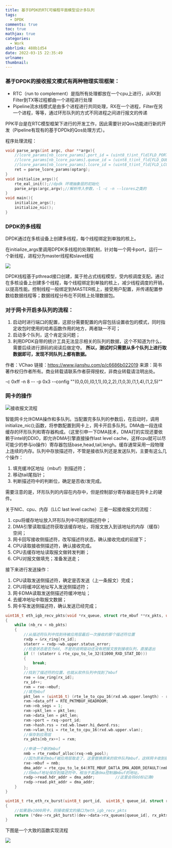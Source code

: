 ```yaml
---
title: 基于DPDK的RTC可编程平面模型设计多队列
tags:
  - DPDK
comments: true
toc: true
mathjax: true
categories:
  - Work
abbrlink: 488b1d54
date: 2022-03-15 22:35:49
urlname:
thumbnail:
---
```


### 基于DPDK的接收报文模式有两种物理实现框架：

- RTC（run to complement）是指所有处理都放在一个cpu上进行，从RX到Filter到TX等过程都由一个进程进行处理
- Pipeline流水线模式是由多个进程进行共同处理，RX在一个进程，Filter在另一个进程，等等，通过环形队列的方式不同进程之间进行报文的传递

PPK平台是在RTC模型框架下进行的开发工作，因此需要针对Qos功能进行新的开发（Pipeline有现有的基于DPDk的Qos处理方式）。

程序处理流程：

```c++
void parse_args(int argc, char **argv){
    //lcore_params[nb_lcore_params].port_id = (uint8_t)int_fld[FLD_PORT];
    //lcore_params[nb_lcore_params].queue_id = (uint8_t)int_fld[FLD_QUEUE];
    //lcore_params[nb_lcore_params].lcore_id = (uint8_t)int_fld[FLD_LCORE];
    ret = parse_lcore_params(optarg);
}
void initialize_args(){
    rte_eal_init();//dpdk 环境抽象层的初始化
    parse_args(argc,argv);//解析传入参数，-l -c -n --lcores之类的
}
void main(){
    initialize_args();
    initialize_nic();
}
```

### DPDK的多线程

DPDK通过在多核设备上创建多线程，每个线程绑定到单独的核上。

在initialize_args里调用DPDK多线程的处理机制，针对每一个网卡port，运行一个新线程，进程分为master线程和slave线程

![](https://pic.imgdb.cn/item/62329dcc5baa1a80ab3f100d.jpg)

DPDK线程基于pthread接口创建，属于抢占式线程模型，受内核调度支配。通过在多核设备上创建多个线程，每个线程绑定到单独的核上，减少线程调度的开销， 以提高性能。控制线程一般绑定到MASTER核上，接受用户配置，并传递配置参数给数据线程等；数据线程分布在不同核上处理数据包。

### 对于网卡开启多队列的流程：

1. 启动时进行端口的配置，这部分需要配置的内容包括设置收包的模式，同时指定收包时使用的哈希函数作用的地方，两者缺一不可；
2. 启动多个队列，这个肯定没问题；
3. 利用DPDK自带的统计工具无法显示相关的队列的数据，这个不知道为什么，需要后续进行源码的阅读后做定夺。
    **所以，测试时只需要从多个队列上进行取数据即可，发现不同队列上都有数据。**



作者：VChao
链接：https://www.jianshu.com/p/c6686b022019
来源：简书
著作权归作者所有。商业转载请联系作者获得授权，非商业转载请注明出处。

 -c 0xff -n 8 -- -p 0x3 --config "\"(0,0,0),(0,1,1),(0,2,2),(1,0,3),(1,1,4),(1,2,5)\""

### 网卡的操作

![接收报文流程](https://pic.imgdb.cn/item/623c87c527f86abb2aabf967.jpg)

智能网卡允许DMA操作和多队列。当配置完多队列的参数后，在启动时，调用initialize_nic();函数，将参数配置到网卡上，网卡开启多队列。DMA由一段连续缓存的环形队列和寄存器构成。（这里引申一下DMA技术，DMA打的实现还要依赖于intel的DDIO，即允许DMA引擎直接操作last level cache，这样cpu就可以尽可能少的参与io操作）寄存器包括base,head,tail,lengh。缓存通常采用一段物理上连续的内存。队列中存放描述符，不管是接收队列还是发送队列，主要有这么几个操作：

1. 填充缓冲区地址（mbuf）到描述符；
2. 移动tail尾指针；
3. 判断描述符中的判断位，确定是否收/发完成。

需要注意的是，环形队列的内容在内存中，但是控制部分寄存器是在网卡上的硬件。

关于NIC、cpu、内存（LLC last level cache）三者一起接收报文的流程：

1. cpu将缓存地址放入环形队列中可用的描述符中；
2. DMA引擎读取描述符获取该缓存地址，将报文放入到该地址的内存（缓存）空间；
3. 网卡回写接收侧描述符，改写描述符状态，确认接收完成的前提下；
4. CPU读取接收侧描述符，确认接收完成。
5. CPU去缓存地址读取报文做转发判断；
6. CPU对报文做填充；准备发送走；

接下来进行发送操作：

1. CPU读取发送侧描述符，确定是否发送（上一条报文）完成；
2. CPU将缓冲区地址写入发送侧描述符；
3. 网卡DMA读取发送侧描述符缓冲地址；
4. 去缓冲地址中取报文数据；
5. 网卡写发送侧描述符，确认发送已经完成；

```c++
uint16_t eth_igb_recv_pkts(void *rx_queue, struct rte_mbuf **rx_pkts, uint16_t nb_pkts)
{
	while (nb_rx < nb_pkts) 
	{
		//从描述符队列中找到待被应用层最后一次接收的那个描述符位置
		rxdp = &rx_ring[rx_id];
		staterr = rxdp->wb.upper.status_error;
		//检查状态是否为dd, 不是则说明驱动还没有把报文放到接收队列，直接退出
		if (! (staterr & rte_cpu_to_le_32(E1000_RXD_STAT_DD)))
		{
			break;
		};
		//找到了描述符的位置，也就从软件队列中找到了mbuf
		rxe = &sw_ring[rx_id];
		rx_id++;
		rxm = rxe->mbuf;		
		//填充mbuf
		pkt_len = (uint16_t) (rte_le_to_cpu_16(rxd.wb.upper.length) - rxq->crc_len);
		rxm->data_off = RTE_PKTMBUF_HEADROOM;
		rxm->nb_segs = 1;
		rxm->pkt_len = pkt_len;
		rxm->data_len = pkt_len;
		rxm->port = rxq->port_id;
		rxm->hash.rss = rxd.wb.lower.hi_dword.rss;
		rxm->vlan_tci = rte_le_to_cpu_16(rxd.wb.upper.vlan);
		//保存到应用层
		rx_pkts[nb_rx++] = rxm;
        
        //申请一个新的mbuf
		nmb = rte_rxmbuf_alloc(rxq->mb_pool);
		//因为原来的mbuf被应用层取走了。这里替换原来的软件队列mbuf，这样网卡收到报文后可以放到这个新的mbuf
		rxe->mbuf = nmb;
		dma_addr = rte_cpu_to_le_64(RTE_MBUF_DATlA_DMA_ADDR_DEFAULT(nmb));
		//将mbuf地址保存到描述符中，相当于高速dma控制器mbuf的地址。
		rxdp->read.hdr_addr = dma_addr;			//这里会将dd标记清0
		rxdp->read.pkt_addr = dma_addr;		
	}
}

uint16_t rte_eth_rx_burst(uint8_t port_id,  uint16_t queue_id, struct rte_mbuf **rx_pkts,  uint16_t nb_pkts)
{
	//如果是e1000网卡，则接收报文的接口为eth_igb_recv_pkts
	return (*dev->rx_pkt_burst)(dev->data->rx_queues[queue_id],	rx_pkts, nb_pkts);
}

```

下图是一个大致的函数实现流程

![](https://pic.imgdb.cn/item/62453e2a27f86abb2af06316.jpg)
